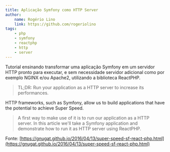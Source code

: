 ```yaml
---
title: Aplicação Symfony como HTTP Server
author:
    name: Rogério Lino
    link: https://github.com/rogeriolino
tags:
    - php
    - symfony
    - reactphp
    - http
    - server
---
```


Tutorial ensinando transformar uma aplicação Symfony em um servidor HTTP pronto para executar, e sem necessidade servidor adicional como por exemplo NGINX e/ou Apache2, utilizando a biblioteca ReactPHP.

>    TL;DR: Run your application as a HTTP server to increase its performances.
>
HTTP frameworks, such as Symfony, allow us to build applications that have the potential to achieve Super Speed.
>
> A first way to make use of it is to run our application as a HTTP server. In this article we'll take a Symfony application and demonstrate how to run it as HTTP server using ReactPHP.



Fonte: [https://gnugat.github.io/2016/04/13/super-speed-sf-react-php.html](https://gnugat.github.io/2016/04/13/super-speed-sf-react-php.html)
